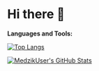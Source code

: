 # Hi there 👋

**Languages and Tools:**

[![Top Langs](https://github-readme-stats.vercel.app/api/top-langs/?username=MedzikUser&theme=radical&count_private=true&layout=compact)](https://github.com/MedzikUser)

[![MedzikUser's GitHub Stats](https://github-readme-stats.vercel.app/api?username=MedzikUser&show_icons=true&theme=radical&line_height=27&include_all_commits=true&count_private=true&hide=prs)](https://github.com/MedzikUser)
